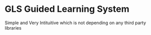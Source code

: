 # GLS  Guided Learning System
Simple and Very Intituitive which is not depending on any third party libraries

